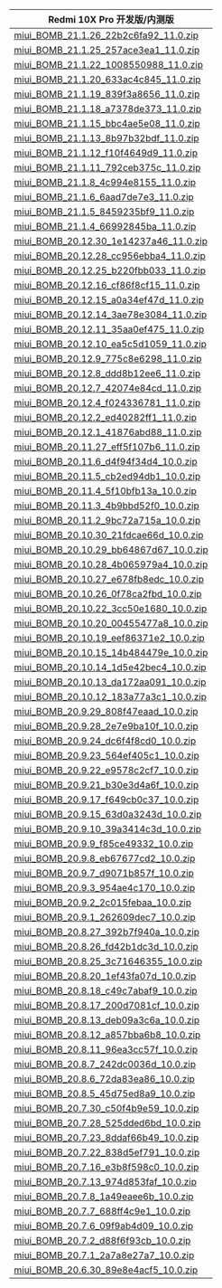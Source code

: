 | Redmi 10X Pro  开发版/内测版    |
| ---- |
| [miui_BOMB_21.1.26_22b2c6fa92_11.0.zip](https://hugeota.d.miui.com/21.1.26/miui_BOMB_21.1.26_22b2c6fa92_11.0.zip)    |
| [miui_BOMB_21.1.25_257ace3ea1_11.0.zip](https://hugeota.d.miui.com/21.1.25/miui_BOMB_21.1.25_257ace3ea1_11.0.zip)    |
| [miui_BOMB_21.1.22_1008550988_11.0.zip](https://hugeota.d.miui.com/21.1.22/miui_BOMB_21.1.22_1008550988_11.0.zip)    |
| [miui_BOMB_21.1.20_633ac4c845_11.0.zip](https://hugeota.d.miui.com/21.1.20/miui_BOMB_21.1.20_633ac4c845_11.0.zip)    |
| [miui_BOMB_21.1.19_839f3a8656_11.0.zip](https://hugeota.d.miui.com/21.1.19/miui_BOMB_21.1.19_839f3a8656_11.0.zip)    |
| [miui_BOMB_21.1.18_a7378de373_11.0.zip](https://hugeota.d.miui.com/21.1.18/miui_BOMB_21.1.18_a7378de373_11.0.zip)    |
| [miui_BOMB_21.1.15_bbc4ae5e08_11.0.zip](https://hugeota.d.miui.com/21.1.15/miui_BOMB_21.1.15_bbc4ae5e08_11.0.zip)    |
| [miui_BOMB_21.1.13_8b97b32bdf_11.0.zip](https://hugeota.d.miui.com/21.1.13/miui_BOMB_21.1.13_8b97b32bdf_11.0.zip)    |
| [miui_BOMB_21.1.12_f10f4649d9_11.0.zip](https://hugeota.d.miui.com/21.1.12/miui_BOMB_21.1.12_f10f4649d9_11.0.zip)    |
| [miui_BOMB_21.1.11_792ceb375c_11.0.zip](https://hugeota.d.miui.com/21.1.11/miui_BOMB_21.1.11_792ceb375c_11.0.zip)    |
| [miui_BOMB_21.1.8_4c994e8155_11.0.zip](https://hugeota.d.miui.com/21.1.8/miui_BOMB_21.1.8_4c994e8155_11.0.zip)    |
| [miui_BOMB_21.1.6_6aad7de7e3_11.0.zip](https://hugeota.d.miui.com/21.1.6/miui_BOMB_21.1.6_6aad7de7e3_11.0.zip)    |
| [miui_BOMB_21.1.5_8459235bf9_11.0.zip](https://hugeota.d.miui.com/21.1.5/miui_BOMB_21.1.5_8459235bf9_11.0.zip)    |
| [miui_BOMB_21.1.4_66992845ba_11.0.zip](https://hugeota.d.miui.com/21.1.4/miui_BOMB_21.1.4_66992845ba_11.0.zip)    |
| [miui_BOMB_20.12.30_1e14237a46_11.0.zip](https://hugeota.d.miui.com/20.12.30/miui_BOMB_20.12.30_1e14237a46_11.0.zip)    |
| [miui_BOMB_20.12.28_cc956ebba4_11.0.zip](https://hugeota.d.miui.com/20.12.28/miui_BOMB_20.12.28_cc956ebba4_11.0.zip)    |
| [miui_BOMB_20.12.25_b220fbb033_11.0.zip](https://hugeota.d.miui.com/20.12.25/miui_BOMB_20.12.25_b220fbb033_11.0.zip)    |
| [miui_BOMB_20.12.16_cf86f8cf15_11.0.zip](https://hugeota.d.miui.com/20.12.16/miui_BOMB_20.12.16_cf86f8cf15_11.0.zip)    |
| [miui_BOMB_20.12.15_a0a34ef47d_11.0.zip](https://hugeota.d.miui.com/20.12.15/miui_BOMB_20.12.15_a0a34ef47d_11.0.zip)    |
| [miui_BOMB_20.12.14_3ae78e3084_11.0.zip](https://hugeota.d.miui.com/20.12.14/miui_BOMB_20.12.14_3ae78e3084_11.0.zip)    |
| [miui_BOMB_20.12.11_35aa0ef475_11.0.zip](https://hugeota.d.miui.com/20.12.11/miui_BOMB_20.12.11_35aa0ef475_11.0.zip)    |
| [miui_BOMB_20.12.10_ea5c5d1059_11.0.zip](https://hugeota.d.miui.com/20.12.10/miui_BOMB_20.12.10_ea5c5d1059_11.0.zip)    |
| [miui_BOMB_20.12.9_775c8e6298_11.0.zip](https://hugeota.d.miui.com/20.12.9/miui_BOMB_20.12.9_775c8e6298_11.0.zip)    |
| [miui_BOMB_20.12.8_ddd8b12ee6_11.0.zip](https://hugeota.d.miui.com/20.12.8/miui_BOMB_20.12.8_ddd8b12ee6_11.0.zip)    |
| [miui_BOMB_20.12.7_42074e84cd_11.0.zip](https://hugeota.d.miui.com/20.12.7/miui_BOMB_20.12.7_42074e84cd_11.0.zip)    |
| [miui_BOMB_20.12.4_f024336781_11.0.zip](https://hugeota.d.miui.com/20.12.4/miui_BOMB_20.12.4_f024336781_11.0.zip)    |
| [miui_BOMB_20.12.2_ed40282ff1_11.0.zip](https://hugeota.d.miui.com/20.12.2/miui_BOMB_20.12.2_ed40282ff1_11.0.zip)    |
| [miui_BOMB_20.12.1_41876abd88_11.0.zip](https://hugeota.d.miui.com/20.12.1/miui_BOMB_20.12.1_41876abd88_11.0.zip)    |
| [miui_BOMB_20.11.27_eff5f107b6_11.0.zip](https://hugeota.d.miui.com/20.11.27/miui_BOMB_20.11.27_eff5f107b6_11.0.zip)    |
| [miui_BOMB_20.11.6_d4f94f34d4_10.0.zip](https://hugeota.d.miui.com/20.11.6/miui_BOMB_20.11.6_d4f94f34d4_10.0.zip)    |
| [miui_BOMB_20.11.5_cb2ed94db1_10.0.zip](https://hugeota.d.miui.com/20.11.5/miui_BOMB_20.11.5_cb2ed94db1_10.0.zip)    |
| [miui_BOMB_20.11.4_5f10bfb13a_10.0.zip](https://hugeota.d.miui.com/20.11.4/miui_BOMB_20.11.4_5f10bfb13a_10.0.zip)    |
| [miui_BOMB_20.11.3_4b9bbd52f0_10.0.zip](https://hugeota.d.miui.com/20.11.3/miui_BOMB_20.11.3_4b9bbd52f0_10.0.zip)    |
| [miui_BOMB_20.11.2_9bc72a715a_10.0.zip](https://hugeota.d.miui.com/20.11.2/miui_BOMB_20.11.2_9bc72a715a_10.0.zip)    |
| [miui_BOMB_20.10.30_21fdcae66d_10.0.zip](https://hugeota.d.miui.com/20.10.30/miui_BOMB_20.10.30_21fdcae66d_10.0.zip)    |
| [miui_BOMB_20.10.29_bb64867d67_10.0.zip](https://hugeota.d.miui.com/20.10.29/miui_BOMB_20.10.29_bb64867d67_10.0.zip)    |
| [miui_BOMB_20.10.28_4b065979a4_10.0.zip](https://hugeota.d.miui.com/20.10.28/miui_BOMB_20.10.28_4b065979a4_10.0.zip)    |
| [miui_BOMB_20.10.27_e678fb8edc_10.0.zip](https://hugeota.d.miui.com/20.10.27/miui_BOMB_20.10.27_e678fb8edc_10.0.zip)    |
| [miui_BOMB_20.10.26_0f78ca2fbd_10.0.zip](https://hugeota.d.miui.com/20.10.26/miui_BOMB_20.10.26_0f78ca2fbd_10.0.zip)    |
| [miui_BOMB_20.10.22_3cc50e1680_10.0.zip](https://hugeota.d.miui.com/20.10.22/miui_BOMB_20.10.22_3cc50e1680_10.0.zip)    |
| [miui_BOMB_20.10.20_00455477a8_10.0.zip](https://hugeota.d.miui.com/20.10.20/miui_BOMB_20.10.20_00455477a8_10.0.zip)    |
| [miui_BOMB_20.10.19_eef86371e2_10.0.zip](https://hugeota.d.miui.com/20.10.19/miui_BOMB_20.10.19_eef86371e2_10.0.zip)    |
| [miui_BOMB_20.10.15_14b484479e_10.0.zip](https://hugeota.d.miui.com/20.10.15/miui_BOMB_20.10.15_14b484479e_10.0.zip)    |
| [miui_BOMB_20.10.14_1d5e42bec4_10.0.zip](https://hugeota.d.miui.com/20.10.14/miui_BOMB_20.10.14_1d5e42bec4_10.0.zip)    |
| [miui_BOMB_20.10.13_da172aa091_10.0.zip](https://hugeota.d.miui.com/20.10.13/miui_BOMB_20.10.13_da172aa091_10.0.zip)    |
| [miui_BOMB_20.10.12_183a77a3c1_10.0.zip](https://hugeota.d.miui.com/20.10.12/miui_BOMB_20.10.12_183a77a3c1_10.0.zip)    |
| [miui_BOMB_20.9.29_808f47eaad_10.0.zip](https://hugeota.d.miui.com/20.9.29/miui_BOMB_20.9.29_808f47eaad_10.0.zip)    |
| [miui_BOMB_20.9.28_2e7e9ba10f_10.0.zip](https://hugeota.d.miui.com/20.9.28/miui_BOMB_20.9.28_2e7e9ba10f_10.0.zip)    |
| [miui_BOMB_20.9.24_dc6f4f8cd0_10.0.zip](https://hugeota.d.miui.com/20.9.24/miui_BOMB_20.9.24_dc6f4f8cd0_10.0.zip)    |
| [miui_BOMB_20.9.23_564ef405c1_10.0.zip](https://hugeota.d.miui.com/20.9.23/miui_BOMB_20.9.23_564ef405c1_10.0.zip)    |
| [miui_BOMB_20.9.22_e9578c2cf7_10.0.zip](https://hugeota.d.miui.com/20.9.22/miui_BOMB_20.9.22_e9578c2cf7_10.0.zip)    |
| [miui_BOMB_20.9.21_b30e3d4a6f_10.0.zip](https://hugeota.d.miui.com/20.9.21/miui_BOMB_20.9.21_b30e3d4a6f_10.0.zip)    |
| [miui_BOMB_20.9.17_f649cb0c37_10.0.zip](https://hugeota.d.miui.com/20.9.17/miui_BOMB_20.9.17_f649cb0c37_10.0.zip)    |
| [miui_BOMB_20.9.15_63d0a3243d_10.0.zip](https://hugeota.d.miui.com/20.9.15/miui_BOMB_20.9.15_63d0a3243d_10.0.zip)    |
| [miui_BOMB_20.9.10_39a3414c3d_10.0.zip](https://hugeota.d.miui.com/20.9.10/miui_BOMB_20.9.10_39a3414c3d_10.0.zip)    |
| [miui_BOMB_20.9.9_f85ce49332_10.0.zip](https://hugeota.d.miui.com/20.9.9/miui_BOMB_20.9.9_f85ce49332_10.0.zip)    |
| [miui_BOMB_20.9.8_eb67677cd2_10.0.zip](https://hugeota.d.miui.com/20.9.8/miui_BOMB_20.9.8_eb67677cd2_10.0.zip)    |
| [miui_BOMB_20.9.7_d9071b857f_10.0.zip](https://hugeota.d.miui.com/20.9.7/miui_BOMB_20.9.7_d9071b857f_10.0.zip)    |
| [miui_BOMB_20.9.3_954ae4c170_10.0.zip](https://hugeota.d.miui.com/20.9.3/miui_BOMB_20.9.3_954ae4c170_10.0.zip)    |
| [miui_BOMB_20.9.2_2c015febaa_10.0.zip](https://hugeota.d.miui.com/20.9.2/miui_BOMB_20.9.2_2c015febaa_10.0.zip)    |
| [miui_BOMB_20.9.1_262609dec7_10.0.zip](https://hugeota.d.miui.com/20.9.1/miui_BOMB_20.9.1_262609dec7_10.0.zip)    |
| [miui_BOMB_20.8.27_392b7f940a_10.0.zip](https://hugeota.d.miui.com/20.8.27/miui_BOMB_20.8.27_392b7f940a_10.0.zip)    |
| [miui_BOMB_20.8.26_fd42b1dc3d_10.0.zip](https://hugeota.d.miui.com/20.8.26/miui_BOMB_20.8.26_fd42b1dc3d_10.0.zip)    |
| [miui_BOMB_20.8.25_3c71646355_10.0.zip](https://hugeota.d.miui.com/20.8.25/miui_BOMB_20.8.25_3c71646355_10.0.zip)    |
| [miui_BOMB_20.8.20_1ef43fa07d_10.0.zip](https://hugeota.d.miui.com/20.8.20/miui_BOMB_20.8.20_1ef43fa07d_10.0.zip)    |
| [miui_BOMB_20.8.18_c49c7abaf9_10.0.zip](https://hugeota.d.miui.com/20.8.18/miui_BOMB_20.8.18_c49c7abaf9_10.0.zip)    |
| [miui_BOMB_20.8.17_200d7081cf_10.0.zip](https://hugeota.d.miui.com/20.8.17/miui_BOMB_20.8.17_200d7081cf_10.0.zip)    |
| [miui_BOMB_20.8.13_deb09a3c6a_10.0.zip](https://hugeota.d.miui.com/20.8.13/miui_BOMB_20.8.13_deb09a3c6a_10.0.zip)    |
| [miui_BOMB_20.8.12_a857bba6b8_10.0.zip](https://hugeota.d.miui.com/20.8.12/miui_BOMB_20.8.12_a857bba6b8_10.0.zip)    |
| [miui_BOMB_20.8.11_96ea3cc57f_10.0.zip](https://hugeota.d.miui.com/20.8.11/miui_BOMB_20.8.11_96ea3cc57f_10.0.zip)    |
| [miui_BOMB_20.8.7_242dc0036d_10.0.zip](https://hugeota.d.miui.com/20.8.7/miui_BOMB_20.8.7_242dc0036d_10.0.zip)    |
| [miui_BOMB_20.8.6_72da83ea86_10.0.zip](https://hugeota.d.miui.com/20.8.6/miui_BOMB_20.8.6_72da83ea86_10.0.zip)    |
| [miui_BOMB_20.8.5_45d75ed8a9_10.0.zip](https://hugeota.d.miui.com/20.8.5/miui_BOMB_20.8.5_45d75ed8a9_10.0.zip)    |
| [miui_BOMB_20.7.30_c50f4b9e59_10.0.zip](https://hugeota.d.miui.com/20.7.30/miui_BOMB_20.7.30_c50f4b9e59_10.0.zip)    |
| [miui_BOMB_20.7.28_525dded6bd_10.0.zip](https://hugeota.d.miui.com/20.7.28/miui_BOMB_20.7.28_525dded6bd_10.0.zip)    |
| [miui_BOMB_20.7.23_8ddaf66b49_10.0.zip](https://hugeota.d.miui.com/20.7.23/miui_BOMB_20.7.23_8ddaf66b49_10.0.zip)    |
| [miui_BOMB_20.7.22_838d5ef791_10.0.zip](https://hugeota.d.miui.com/20.7.22/miui_BOMB_20.7.22_838d5ef791_10.0.zip)    |
| [miui_BOMB_20.7.16_e3b8f598c0_10.0.zip](https://hugeota.d.miui.com/20.7.16/miui_BOMB_20.7.16_e3b8f598c0_10.0.zip)    |
| [miui_BOMB_20.7.13_974d853faf_10.0.zip](https://hugeota.d.miui.com/20.7.13/miui_BOMB_20.7.13_974d853faf_10.0.zip)    |
| [miui_BOMB_20.7.8_1a49eaee6b_10.0.zip](https://hugeota.d.miui.com/20.7.8/miui_BOMB_20.7.8_1a49eaee6b_10.0.zip)    |
| [miui_BOMB_20.7.7_688ff4c9e1_10.0.zip](https://hugeota.d.miui.com/20.7.7/miui_BOMB_20.7.7_688ff4c9e1_10.0.zip)    |
| [miui_BOMB_20.7.6_09f9ab4d09_10.0.zip](https://hugeota.d.miui.com/20.7.6/miui_BOMB_20.7.6_09f9ab4d09_10.0.zip)    |
| [miui_BOMB_20.7.2_d88f6f93cb_10.0.zip](https://hugeota.d.miui.com/20.7.2/miui_BOMB_20.7.2_d88f6f93cb_10.0.zip)    |
| [miui_BOMB_20.7.1_2a7a8e27a7_10.0.zip](https://hugeota.d.miui.com/20.7.1/miui_BOMB_20.7.1_2a7a8e27a7_10.0.zip)    |
| [miui_BOMB_20.6.30_89e8e4acf5_10.0.zip](https://hugeota.d.miui.com/20.6.30/miui_BOMB_20.6.30_89e8e4acf5_10.0.zip)    |
